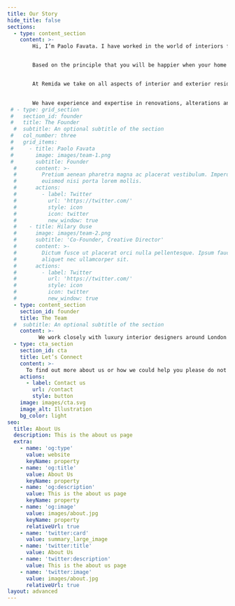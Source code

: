 ```yaml
---
title: Our Story
hide_title: false
sections:
  - type: content_section
    content: >-
        Hi, I’m Paolo Favata. I have worked in the world of interiors for many years and understand the problems that people face:  wanting to create a lovely home whilst lacking the time, expertise or contacts to achieve it as easily as they would like. And so I founded Remida Properties Solutions, to help you to build what you want.


        Based on the principle that you will be happier when your home suits you and the way that you choose to live, we put you at the centre of the process in everything we do.


        At Remida we take on all aspects of interior and exterior residential and commercial painting, decorating (including feature design walls) and ceiling work to suit your plans to improve and enhance your property.
        

        We have experience and expertise in renovations, alterations and refurbishment. We love working with clients to design a project and bringing it to completion, resulting in their dream house.
 # - type: grid_section
 #   section_id: founder
 #   title: The Founder
  #  subtitle: An optional subtitle of the section
 #   col_number: three
 #   grid_items:
 #     - title: Paolo Favata
 #       image: images/team-1.png
 #       subtitle: Founder
  #      content: >-
  #        Pretium aenean pharetra magna ac placerat vestibulum. Imperdiet sed
  #        euismod nisi porta lorem mollis.
  #      actions:
  #        - label: Twitter
  #          url: 'https://twitter.com/'
  #          style: icon
  #          icon: twitter
  #          new_window: true
  #    - title: Hilary Ouse
  #      image: images/team-2.png
  #      subtitle: 'Co-Founder, Creative Director'
  #      content: >-
  #        Dictum fusce ut placerat orci nulla pellentesque. Ipsum faucibus vitae
  #        aliquet nec ullamcorper sit.
  #      actions:
  #        - label: Twitter
  #          url: 'https://twitter.com/'
  #          style: icon
  #          icon: twitter
  #          new_window: true
  - type: content_section
    section_id: founder
    title: The Team
  #  subtitle: An optional subtitle of the section
    content: >- 
          We work closely with luxury interior designers around London who rely on our professional services in order to create their projects. In this way we have the opportunity to support you in creating a lovely environment that can make such a difference to the quality of your life.
  - type: cta_section
    section_id: cta
    title: Let’s Connect
    content: >-
      To find out more about us or how we could help you please do not hesitate to get in touch at  [paoleno21@gmail.com](mailto:paoleno21@gmail.com) or at [+44 7402052652](). We would love to hear from you.
    actions:
      - label: Contact us
        url: /contact
        style: button
    image: images/cta.svg
    image_alt: Illustration
    bg_color: light
seo:
  title: About Us
  description: This is the about us page
  extra:
    - name: 'og:type'
      value: website
      keyName: property
    - name: 'og:title'
      value: About Us
      keyName: property
    - name: 'og:description'
      value: This is the about us page
      keyName: property
    - name: 'og:image'
      value: images/about.jpg
      keyName: property
      relativeUrl: true
    - name: 'twitter:card'
      value: summary_large_image
    - name: 'twitter:title'
      value: About Us
    - name: 'twitter:description'
      value: This is the about us page
    - name: 'twitter:image'
      value: images/about.jpg
      relativeUrl: true
layout: advanced
---
```

